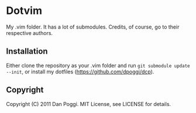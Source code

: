 # Dotvim
My .vim folder. It has a lot of submodules. Credits, of course, go to their respective authors.

## Installation
Either clone the repository as your .vim folder and run `git submodule update --init`, or install my dotfiles (https://github.com/dpoggi/dcp).

## Copyright
Copyright (C) 2011 Dan Poggi. MIT License, see LICENSE for details.

